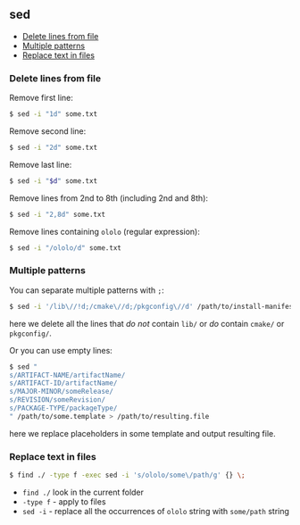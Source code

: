 ## sed

<!-- MarkdownTOC -->

- [Delete lines from file](#delete-lines-from-file)
- [Multiple patterns](#multiple-patterns)
- [Replace text in files](#replace-text-in-files)

<!-- /MarkdownTOC -->

### Delete lines from file

Remove first line:

``` sh
$ sed -i "1d" some.txt
```

Remove second line:

``` sh
$ sed -i "2d" some.txt
```

Remove last line:

``` sh
$ sed -i "$d" some.txt
```

Remove lines from 2nd to 8th (including 2nd and 8th):

``` sh
$ sed -i "2,8d" some.txt
```

Remove lines containing `ololo` (regular expression):

``` sh
$ sed -i "/ololo/d" some.txt
```

### Multiple patterns

You can separate multiple patterns with `;`:

``` sh
$ sed -i '/lib\//!d;/cmake\//d;/pkgconfig\//d' /path/to/install-manifest.txt
```

here we delete all the lines that *do not* contain `lib/` or *do* contain `cmake/` or `pkgconfig/`.

Or you can use empty lines:

``` sh
$ sed "
s/ARTIFACT-NAME/artifactName/
s/ARTIFACT-ID/artifactName/
s/MAJOR-MINOR/someRelease/
s/REVISION/someRevision/
s/PACKAGE-TYPE/packageType/
" /path/to/some.template > /path/to/resulting.file
```

here we replace placeholders in some template and output resulting file.

### Replace text in files

``` sh
$ find ./ -type f -exec sed -i 's/ololo/some\/path/g' {} \;
```

* `find ./` look in the current folder
* `-type f` - apply to files
* `sed -i` - replace all the occurrences of `ololo` string with `some/path` string

